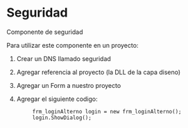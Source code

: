 # Seguridad
Componente de seguridad

Para utilizar este componente en un proyecto:

1) Crear un DNS llamado seguridad
2) Agregar referencia al proyecto (la DLL de la capa diseno)
3) Agregar un Form a nuestro proyecto
4) Agregar el siguiente codigo:

            frm_loginAlterno login = new frm_loginAlterno();
            login.ShowDialog();
